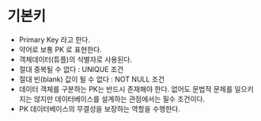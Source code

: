 # 기본키
* Primary Key 라고 한다.
* 약어로 보통 PK 로 표현한다.
* 객체데이터(튜플)의 식별자로 사용된다.
* 절대 중복될 수 없다 : UNIQUE 조건
* 절대 빈(blank) 값이 될 수 없다 : NOT NULL 조건
* 데이터 객체를 구분하는 PK는 반드시 존재해야 한다. 없어도 문법적 문제를 일으키지는 않지만 데이터베이스를 설계하는 관점에서는 필수 조건이다.
* PK 데이터베이스의 무결성을 보장하는 역할을 수행한다.